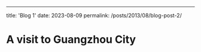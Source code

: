 ---
title: 'Blog 1'
date: 2023-08-09
permalink: /posts/2013/08/blog-post-2/


A visit to Guangzhou City
======


